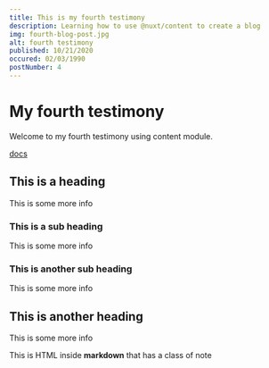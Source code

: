 ```yaml
---
title: This is my fourth testimony
description: Learning how to use @nuxt/content to create a blog
img: fourth-blog-post.jpg
alt: fourth testimony
published: 10/21/2020
occured: 02/03/1990
postNumber: 4
---
```


# My fourth testimony

Welcome to my fourth testimony using content module.

[docs](https://nuxtjs.org/blog/creating-blog-with-nuxt-content#installation)

## This is a heading

This is some more info

### This is a sub heading

This is some more info

### This is another sub heading

This is some more info

## This is another heading

This is some more info

<div class="bg-blue-500 text-white p-4 mb-4">
  This is HTML inside <strong>markdown</strong> that has a class of note
</div>
